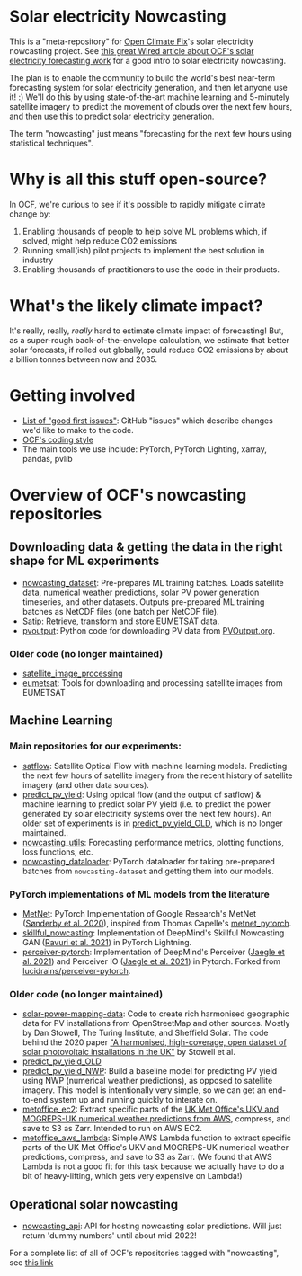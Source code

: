 # Solar electricity Nowcasting

This is a "meta-repository" for [Open Climate Fix](https://openclimatefix.org/)'s solar electricity nowcasting project.  See [this great Wired article about OCF's solar electricity forecasting work](https://www.wired.co.uk/article/solar-weather-forecasting) for a good intro to solar electricity nowcasting.

The plan is to enable the community to build the world's best near-term forecasting system for solar electricity generation, and then let anyone use it! :)   We'll do this by using state-of-the-art machine learning and 5-minutely satellite imagery to predict the movement of clouds over the next few hours, and then use this to predict solar electricity generation.

The term "nowcasting" just means "forecasting for the next few hours using statistical techniques".


# Why is all this stuff open-source?

In OCF, we're curious to see if it's possible to rapidly mitigate climate change by:

1. Enabling thousands of people to help solve ML problems which, if solved, might help reduce CO2 emissions
2. Running small(ish) pilot projects to implement the best solution in industry
3. Enabling thousands of practitioners to use the code in their products.


# What's the likely climate impact?

It's really, really, _really_ hard to estimate climate impact of forecasting!  But, as a super-rough back-of-the-envelope calculation, we estimate that better solar forecasts, if rolled out globally, could reduce CO2 emissions by about a billion tonnes between now and 2035.


# Getting involved
* [List of "good first issues"](https://github.com/search?l=&p=1&q=user%3Aopenclimatefix+label%3A%22good+first+issue%22&ref=advsearch&type=Issues&utf8=%E2%9C%93&state=open): GitHub "issues" which describe changes we'd like to make to the code.
* [OCF's coding style](https://github.com/openclimatefix/nowcasting/blob/main/coding_style.md)
* The main tools we use include: PyTorch, PyTorch Lighting, xarray, pandas, pvlib

# Overview of OCF's nowcasting repositories

## Downloading data & getting the data in the right shape for ML experiments

* [nowcasting_dataset](https://github.com/openclimatefix/nowcasting_dataset): Pre-prepares ML training batches.  Loads satellite data, numerical weather predictions, solar PV power generation timeseries, and other datasets.  Outputs pre-prepared ML training batches as NetCDF files (one batch per NetCDF file).
* [Satip](https://github.com/openclimatefix/Satip): Retrieve, transform and store EUMETSAT data.
* [pvoutput](https://github.com/openclimatefix/pvoutput): Python code for downloading PV data from [PVOutput.org](https://PVOutput.org).

### Older code (no longer maintained)
* [satellite_image_processing](https://github.com/openclimatefix/satellite_image_processing)
* [eumetsat](https://github.com/openclimatefix/eumetsat): Tools for downloading and processing satellite images from EUMETSAT

## Machine Learning

### Main repositories for our experiments:
* [satflow](https://github.com/openclimatefix/satflow): Satellite Optical Flow with machine learning models.  Predicting the next few hours of satellite imagery from the recent history of satellite imagery (and other data sources).
* [predict_pv_yield](https://github.com/openclimatefix/predict_pv_yield): Using optical flow (and the output of satflow) & machine learning to predict solar PV yield (i.e. to predict the power generated by solar electricity systems over the next few hours).  An older set of experiments is in [predict_pv_yield_OLD](https://github.com/openclimatefix/predict_pv_yield_OLD), which is no longer maintained..
* [nowcasting_utils](https://github.com/openclimatefix/nowcasting_utils): Forecasting performance metrics, plotting functions, loss functions, etc.
* [nowcasting_dataloader](https://github.com/openclimatefix/nowcasting_dataloader): PyTorch dataloader for taking pre-prepared batches from `nowcasting-dataset` and getting them into our models.

### PyTorch implementations of ML models from the literature
* [MetNet](https://github.com/openclimatefix/metnet): PyTorch Implementation of Google Research's MetNet ([Sønderby et al. 2020](https://arxiv.org/abs/2003.12140)), inspired from Thomas Capelle's [metnet_pytorch](https://github.com/tcapelle/metnet_pytorch/tree/master/metnet_pytorch).
* [skillful_nowcasting](https://github.com/openclimatefix/skillful_nowcasting): Implementation of DeepMind's Skillful Nowcasting GAN ([Ravuri et al. 2021](https://arxiv.org/abs/2104.00954)) in PyTorch Lightning.
* [perceiver-pytorch](https://github.com/openclimatefix/perceiver-pytorch): Implementation of DeepMind's Perceiver ([Jaegle et al. 2021](https://arxiv.org/abs/2103.03206)) and Perceiver IO ([Jaegle et al. 2021](https://arxiv.org/abs/2107.14795)) in Pytorch.  Forked from [lucidrains/perceiver-pytorch](https://github.com/lucidrains/perceiver-pytorch).

### Older code (no longer maintained)
* [solar-power-mapping-data](https://github.com/openclimatefix/solar-power-mapping-data): Code to create rich harmonised geographic data for PV installations from OpenStreetMap and other sources.  Mostly by Dan Stowell, The Turing Institute, and Sheffield Solar.  The code behind the 2020 paper ["A harmonised, high-coverage, open dataset of solar photovoltaic installations in the UK"](https://www.nature.com/articles/s41597-020-00739-0) by Stowell et al.
* [predict_pv_yield_OLD](https://github.com/openclimatefix/predict_pv_yield_OLD)
* [predict_pv_yield_NWP](https://github.com/openclimatefix/predict_pv_yield_nwp): Build a baseline model for predicting PV yield using NWP (numerical weather predictions), as opposed to satellite imagery. This model is intentionally very simple, so we can get an end-to-end system up and running quickly to interate on.
* [metoffice_ec2](https://github.com/openclimatefix/metoffice_ec2): Extract specific parts of the [UK Met Office's UKV and MOGREPS-UK numerical weather predictions from AWS](https://registry.opendata.aws/uk-met-office/), compress, and save to S3 as Zarr.  Intended to run on AWS EC2.
* [metoffice_aws_lambda](https://github.com/openclimatefix/metoffice_aws_lambda): Simple AWS Lambda function to extract specific parts of the UK Met Office's UKV and MOGREPS-UK numerical weather predictions, compress, and save to S3 as Zarr.  (We found that AWS Lambda is not a good fit for this task because we actually have to do a bit of heavy-lifting, which gets very expensive on Lambda!)

## Operational solar nowcasting
* [nowcasting_api](https://github.com/openclimatefix/nowcasting_api): API for hosting nowcasting solar predictions.  Will just return 'dummy numbers' until about mid-2022!

For a complete list of all of OCF's repositories tagged with "nowcasting", see [this link](
https://github.com/search?l=&o=desc&q=topic%3Anowcasting+org%3Aopenclimatefix&s=updated&type=Repositories)
